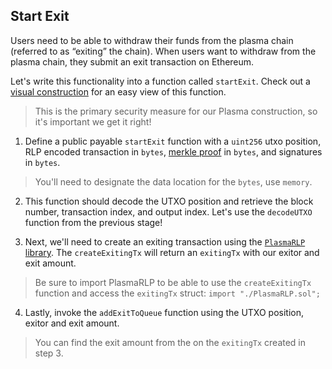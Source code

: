 ## Start Exit 

Users need to be able to withdraw their funds from the plasma chain (referred to as “exiting” the chain). When users want to withdraw from the plasma chain, they submit an exit transaction on Ethereum. 

Let's write this functionality into a function called `startExit`. Check out a [visual construction](?tab=details?scroll=Start%20Exit%20Visually) for an easy view of this function. 

> This is the primary security measure for our Plasma construction, so it's important we get it right! 

1. Define a public payable `startExit` function with a `uint256` utxo position, RLP encoded transaction in `bytes`, [merkle proof](?tab=details&scroll=Merkle%20Proof) in `bytes`, and signatures in `bytes`. 

> You'll need to designate the data location for the `bytes`, use `memory`. 

2. This function should decode the UTXO position and retrieve the block number, transaction index, and output index. Let's use the `decodeUTXO` function from the previous stage!

3. Next, we'll need to create an exiting transaction using the [`PlasmaRLP` library](?tab=details&scroll=Plasma%20RLP%20Library). The `createExitingTx` will return an `exitingTx` with our exitor and exit amount. 

> Be sure to import PlasmaRLP to be able to use the `createExitingTx` function and access the `exitingTx` struct: `import "./PlasmaRLP.sol";`

4. Lastly, invoke the `addExitToQueue` function using the UTXO position, exitor and exit amount. 

> You can find the exit amount from the on the `exitingTx` created in step 3. 